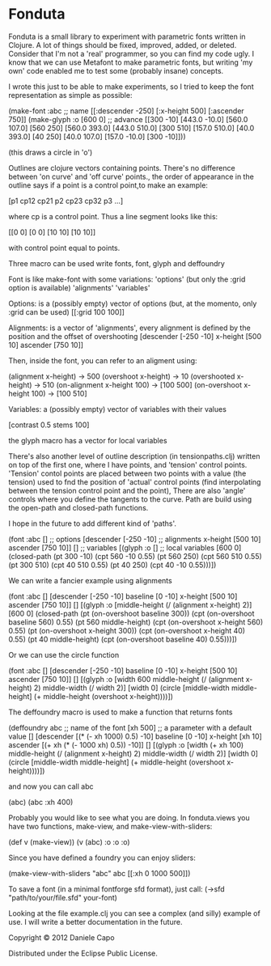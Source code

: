 # Fonduta

Fonduta is a small library to experiment with parametric fonts written in Clojure. A lot of things should be fixed, improved, added, or deleted. Consider that I'm not a 'real' programmer, so you can find my code ugly. I know that we can use Metafont to make parametric fonts, but writing 'my own' code enabled me to test some (probably insane) concepts.

I wrote this just to be able to make experiments, so I tried to keep the font representation  as simple as possible:

(make-font 
      :abc                 ;; name
      [[:descender -250]
       [:x-height 500]
       [:ascender 750]]
      (make-glyph :o
                  [600 0]  ;; advance 
             	  [[300 -10]
              	   [443.0 -10.0] [560.0 107.0] [560 250]
              	   [560.0 393.0] [443.0 510.0] [300 510]
              	   [157.0 510.0] [40.0 393.0] [40 250]
              	   [40.0 107.0] [157.0 -10.0] [300 -10]]))

(this draws a circle in 'o')

Outlines are clojure vectors containing points. There's no difference between 'on curve' and 'off curve' points., the order of appearance in the outline says if a point is a control point,to make an example:

[p1 cp12 cp21 p2 cp23 cp32 p3 ...]

where cp is a control point. Thus a line segment looks like this:

[[0 0] [0 0] [10 10] [10 10]]

with control point equal to points.

Three macro can be used write fonts, font, glyph and deffoundry

Font is like make-font with some variations:
'options' (but only the :grid option is available)
'alignments'
'variables'

Options: is a (possibly empty) vector of options (but, at the momento, only :grid can be used)
[[:grid 100 100]]

Alignments: is a vector of 'alignments', every alignment is defined by the position and the offset of overshooting
[descender [-250 -10]
 x-height  [500 10]
 ascender  [750 10]]

Then, inside the font, you can refer to an aligment using:

(alignment x-height)        -> 500
(overshoot x-height)        -> 10
(overshooted x-height)      -> 510
(on-alignment x-height 100) -> [100 500]
(on-overshoot x-height 100) -> [100 510]

Variables: a (possibly empty) vector of variables with their values

[contrast 0.5
 stems    100]

the glyph macro has a vector for local variables

There's also another level of outline description (in tensionpaths.clj) written on top of the first one, where I have points, and 'tension' control points.
'Tension' contol points are placed between two points with a value (the tension) used to fnd the position of 'actual' control points (find interpolating between the tension control point and the point), There are also 'angle' controls where you define the tangents to the curve.
Path are build using the open-path and closed-path functions.

I hope in the future to add different kind of 'paths'.

(font :abc 
      []			;; options
      [descender [-250 -10]	;; alignments
       x-height  [500 10]
       ascender  [750 10]]
      []			;; variables
      [(glyph :o
              []		;; local variables
              [600 0] 
              (closed-path
               (pt 300 -10) (cpt 560 -10 0.55)
               (pt 560 250) (cpt 560 510 0.55)
               (pt 300 510) (cpt 40 510 0.55)
               (pt 40 250) (cpt 40 -10 0.55)))])

We can write a fancier example using alignments

(font :abc 
      [] 
      [descender [-250 -10]
       baseline  [0 -10]
       x-height  [500 10]
       ascender  [750 10]]
      [] 
      [(glyph :o
              [middle-height (/ (alignment x-height) 2)]
              [600 0] 
              (closed-path
               (pt (on-overshoot baseline 300))
               (cpt (on-overshoot baseline 560)  0.55)
               (pt 560 middle-height)
               (cpt (on-overshoot x-height 560) 0.55)
               (pt (on-overshoot x-height 300))
               (cpt (on-overshoot x-height 40) 0.55)
               (pt 40 middle-height)
               (cpt (on-overshoot baseline 40) 0.55)))])

Or we can use the circle function

(font :abc 
      [] 
      [descender [-250 -10]
       baseline  [0 -10]
       x-height  [500 10]
       ascender  [750 10]]
      [] 
      [(glyph :o
              [width 600
               middle-height (/ (alignment x-height) 2)
               middle-width (/ width 2)]
              [width 0] 
              (circle [middle-width middle-height]
                      (+ middle-height (overshoot x-height))))])

The deffoundry macro is used to make a function that returns fonts

(deffoundry abc ;; name of the font
  [xh 500]	;; a parameter with a default value
  []
  [descender [(* (- xh 1000) 0.5) -10]
   baseline  [0 -10]
   x-height  [xh 10]
   ascender  [(+ xh (* (- 1000 xh) 0.5)) -10]]
  []
  [(glyph :o
          [width (+ xh 100)
           middle-height (/ (alignment x-height) 2)
           middle-width (/ width 2)]
          [width 0]
          (circle [middle-width middle-height]
                  (+ middle-height (overshoot x-height))))])


and now you can call abc

(abc)
(abc :xh 400)

Probably you would like to see what you are doing. In fonduta.views you have two functions, make-view, and make-view-with-sliders:

(def v (make-view))
(v (abc) :o :o :o)

Since you have defined a foundry you can enjoy sliders:

(make-view-with-sliders "abc" abc [[:xh 0 1000 500]])

To save a font (in a minimal fontforge sfd format), just call:
(->sfd "path/to/your/file.sfd" your-font)

Looking at the file example.clj you can see a complex (and silly) example of use.
I will write a better documentation in the future.


Copyright © 2012 Daniele Capo

Distributed under the Eclipse Public License.

